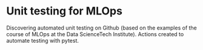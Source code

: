 # Unit testing for MLOps
Discovering automated unit testing on Github (based on the examples of the course of MLOps at the Data ScienceTech Institute). Actions created to automate testing with pytest.
